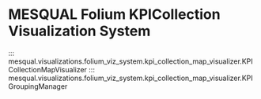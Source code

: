 # MESQUAL Folium KPICollection Visualization System

::: mesqual.visualizations.folium_viz_system.kpi_collection_map_visualizer.KPICollectionMapVisualizer
::: mesqual.visualizations.folium_viz_system.kpi_collection_map_visualizer.KPIGroupingManager